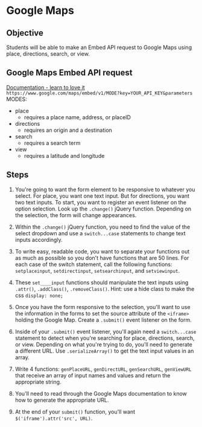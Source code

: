 # Google Maps

## Objective
Students will be able to make an Embed API request to Google Maps using place, directions, search, or view.

## Google Maps Embed API request
[Documentation - learn to love it](https://developers.google.com/maps/documentation/embed/guide) <br>
`https://www.google.com/maps/embed/v1/MODE?key=YOUR_API_KEY&parameters`
MODES:
* place
  - requires a place name, address, or placeID
* directions
  - requires an origin and a destination
* search
  - requires a search term
* view
  - requires a latitude and longitude

## Steps
1) You're going to want the form element to be responsive to whatever you select. For place, you want one text input. But for directions, you want two text inputs. To start, you want to register an event listener on the option selection. Look up the `.change()` jQuery function. Depending on the selection, the form will change appearances.

2) Within the `.change()` jQuery function, you need to find the value of the select dropdown and use a `switch...case` statements to change text inputs accordingly.

3) To write easy, readable code, you want to separate your functions out as much as possible so you don't have functions that are 50 lines.
For each case of the switch statement, call the following functions: `setplaceinput`, `setdirectinput`, `setsearchinput`, and `setviewinput`.

4) These `set____input` functions should manipulate the text inputs using `.attr()`, `.addClass()`, `.removeClass()`. Hint: use a hide class to make the css `display: none;`

5) Once you have the form responsive to the selection, you'll want to use the information in the forms to set the source attribute of the `<iframe>` holding the Google Map. Create a `.submit()` event listener on the form.

6) Inside of your `.submit()` event listener, you'll again need a `switch...case` statement to detect when you're searching for place, directions, search, or view. Depending on what you're trying to do, you'll need to generate a different URL. Use `.serializeArray()` to get the text input values in an array.

7) Write 4 functions: `genPlaceURL`, `genDirectURL`, `genSearchURL`, `genViewURL` that receive an array of input names and values and return the appropriate string.

8) You'll need to read through the Google Maps documentation to know how to generate the appropriate URL.

9) At the end of your `submit()` function, you'll want `$('iframe').attr('src', URL)`.
